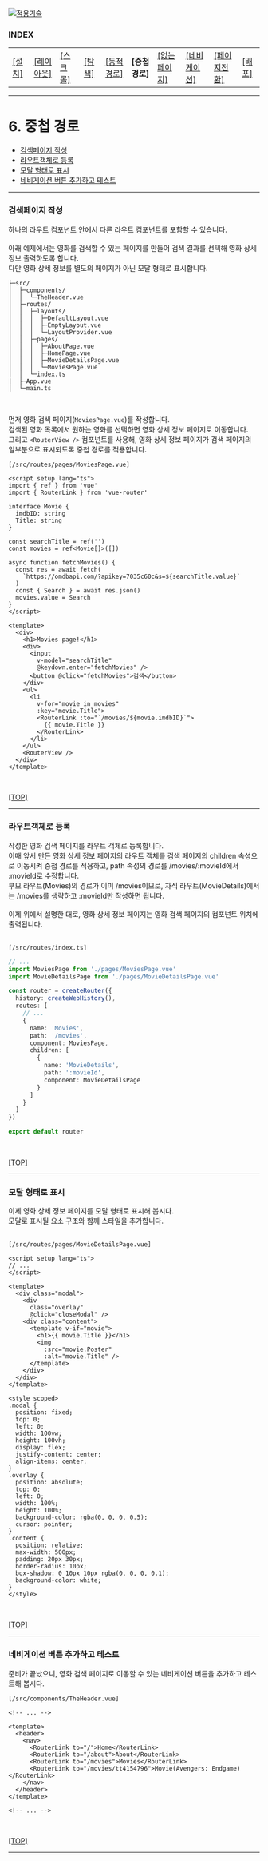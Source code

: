 [vuejs]: readme.md
[![적용기술](https://skillicons.dev/icons?i=vue,vercel,ts,vscode)][vuejs]

### INDEX

<table>
  <tr>
    <td><a href="sect_01.md"> [설치]        </a></td>
    <td><a href="sect_02.md"> [레이아웃]    </a></td>
    <td><a href="sect_03.md"> [스크롤]      </a></td>
    <td><a href="sect_04.md"> [탐색]        </a></td>
    <td><a href="sect_05.md"> [동적경로]    </a></td>
    <td><b href="sect_06.md"> [중첩경로]     </b></td>
    <td><a href="sect_07.md"> [없는페이지]    </a></td>  
    <td><a href="sect_08.md"> [네비게이션]   </a></td>  
    <td><a href="sect_09.md"> [페이지전환]   </a></td>  
    <td><a href="sect_10.md"> [배포]        </a></td>  
  </tr>
</table>

---
# 6. 중첩 경로
- [검색페이지 작성](#검색페이지-작성)
- [라우트객체로 등록](#라우트객체로-등록)
- [모달 형태로 표시](#모달-형태로-표시)
- [네비게이션 버튼 추가하고 테스트](#네비게이션-버튼-추가하고-테스트)

---
### 검색페이지 작성

하나의 라우트 컴포넌트 안에서 다른 라우트 컴포넌트를 포함할 수 있습니다.<br/>
<br/>
아래 예제에서는 영화를 검색할 수 있는 페이지를 만들어 검색 결과를 선택해 영화 상세 정보 출력하도록 합니다.<br/>
다만 영화 상세 정보를 별도의 페이지가 아닌 모달 형태로 표시합니다.<br/>

```shell
├─src/
│  ├─components/
│  │  └─TheHeader.vue
│  ├─routes/
│  │  ├─layouts/
│  │  │  ├─DefaultLayout.vue
│  │  │  ├─EmptyLayout.vue
│  │  │  └─LayoutProvider.vue
│  │  ├─pages/
│  │  │  ├─AboutPage.vue
│  │  │  ├─HomePage.vue
│  │  │  ├─MovieDetailsPage.vue
│  │  │  └─MoviesPage.vue
│  │  └─index.ts
|  ├─App.vue
│  └─main.ts
```
<br/>

먼저 영화 검색 페이지(`MoviesPage.vue`)를 작성합니다.<br/>
검색된 영화 목록에서 원하는 영화를 선택하면 영화 상세 정보 페이지로 이동합니다.<br/>
그리고 `<RouterView />` 컴포넌트를 사용해, 영화 상세 정보 페이지가 검색 페이지의 일부분으로 표시되도록 중첩 경로를 적용합니다.<br/>

`[/src/routes/pages/MoviesPage.vue]`
```vue
<script setup lang="ts">
import { ref } from 'vue'
import { RouterLink } from 'vue-router'

interface Movie {
  imdbID: string
  Title: string
}

const searchTitle = ref('')
const movies = ref<Movie[]>([])

async function fetchMovies() {
  const res = await fetch(
    `https://omdbapi.com/?apikey=7035c60c&s=${searchTitle.value}`
  )
  const { Search } = await res.json()
  movies.value = Search
}
</script>

<template>
  <div>
    <h1>Movies page!</h1>
    <div>
      <input
        v-model="searchTitle"
        @keydown.enter="fetchMovies" />
      <button @click="fetchMovies">검색</button>
    </div>
    <ul>
      <li
        v-for="movie in movies"
        :key="movie.Title">
        <RouterLink :to="`/movies/${movie.imdbID}`">
          {{ movie.Title }}
        </RouterLink>
      </li>
    </ul>
    <RouterView />
  </div>
</template>
```
<br/>

[[TOP]](#index)

---
### 라우트객체로 등록

작성한 영화 검색 페이지를 라우트 객체로 등록합니다.<br/>
이때 앞서 만든 영화 상세 정보 페이지의 라우트 객체를 검색 페이지의 children 속성으로 이동시켜 중첩 경로를 적용하고, path 속성의 경로를 /movies/:movieId에서 :movieId로 수정합니다.<br/>
부모 라우트(Movies)의 경로가 이미 /movies이므로, 자식 라우트(MovieDetails)에서는 /movies를 생략하고 :movieId만 작성하면 됩니다.<br/>
<br/>
이제 위에서 설명한 대로, 영화 상세 정보 페이지는 영화 검색 페이지의 <RouterView /> 컴포넌트 위치에 출력됩니다.<br/>
<br/>

`[/src/routes/index.ts]`
```ts
// ...
import MoviesPage from './pages/MoviesPage.vue'
import MovieDetailsPage from './pages/MovieDetailsPage.vue'

const router = createRouter({
  history: createWebHistory(),
  routes: [
    // ...
    {
      name: 'Movies',
      path: '/movies',
      component: MoviesPage,
      children: [
        {
          name: 'MovieDetails',
          path: ':movieId',
          component: MovieDetailsPage
        }
      ]
    }
  ]
})

export default router
```
<br/>

[[TOP]](#index)

---
### 모달 형태로 표시

이제 영화 상세 정보 페이지를 모달 형태로 표시해 봅시다.<br/>
모달로 표시될 요소 구조와 함께 스타일을 추가합니다.<br/>
<br/>


`[/src/routes/pages/MovieDetailsPage.vue]`
```vue
<script setup lang="ts">
// ...
</script>

<template>
  <div class="modal">
    <div
      class="overlay"
      @click="closeModal" />
    <div class="content">
      <template v-if="movie">
        <h1>{{ movie.Title }}</h1>
        <img
          :src="movie.Poster"
          :alt="movie.Title" />
      </template>
    </div>
  </div>
</template>

<style scoped>
.modal {
  position: fixed;
  top: 0;
  left: 0;
  width: 100vw;
  height: 100vh;
  display: flex;
  justify-content: center;
  align-items: center;
}
.overlay {
  position: absolute;
  top: 0;
  left: 0;
  width: 100%;
  height: 100%;
  background-color: rgba(0, 0, 0, 0.5);
  cursor: pointer;
}
.content {
  position: relative;
  max-width: 500px;
  padding: 20px 30px;
  border-radius: 10px;
  box-shadow: 0 10px 10px rgba(0, 0, 0, 0.1);
  background-color: white;
}
</style>
```
<br/>

[[TOP]](#index)

---
### 네비게이션 버튼 추가하고 테스트

준비가 끝났으니, 영화 검색 페이지로 이동할 수 있는 네비게이션 버튼을 추가하고 테스트해 봅시다.<br/>

`[/src/components/TheHeader.vue]`
```vue
<!-- ... -->

<template>
  <header>
    <nav>
      <RouterLink to="/">Home</RouterLink>
      <RouterLink to="/about">About</RouterLink>
      <RouterLink to="/movies">Movies</RouterLink>
      <RouterLink to="/movies/tt4154796">Movie(Avengers: Endgame)</RouterLink>
    </nav>
  </header>
</template>

<!-- ... -->
```
<br/>

[[TOP]](#index)

---